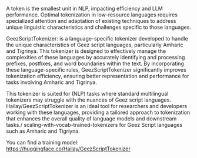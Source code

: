 A token is the smallest unit in NLP, impacting efficiency and LLM performance. Optimal tokenization in low-resource languages requires specialized attention and adaptation of existing techniques to address unique linguistic characteristics and challenges specific to those languages.

GeezScriptTokenizer: is a language-specific tokenizer developed to handle the unique characteristics of Geez script languages, particularly Amharic and Tigrinya. This tokenizer is designed to effectively manage the complexities of these languages by accurately identifying and processing prefixes, postfixes, and word boundaries within the text. By incorporating these language-specific rules, GeezScriptTokenizer significantly improves tokenization efficiency, ensuring better representation and performance for tasks involving Amharic and Tigrinya.

This tokenizer is suited for (NLP) tasks where standard multilingual tokenizers may struggle with the nuances of Geez script languages. Hailay/GeezScriptTokenizer is an ideal tool for researchers and developers working with these languages, providing a tailored approach to tokenization that enhances the overall quality of language models and downstream tasks./
scaling-with-vocab-trained-tokenizers for Geez Script languages such as Amharic and Tigriyna.  

You can find a training model:  https://huggingface.co/Hailay/GeezScriptTokenizer 
